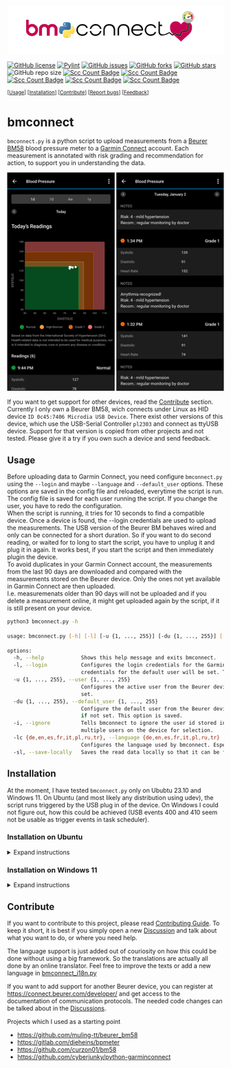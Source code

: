 <picture>
  <source media="(prefers-color-scheme: dark)" srcset="resources/bmconnect_banner_dark.png">
  <img alt="bm+connect" src="resources/bmconnect_banner.png">
</picture>

[![GitHub license](https://img.shields.io/github/license/beep-projects/bmconnect)](https://github.com/beep-projects/bmconnect/blob/main/LICENSE) [![Pylint](https://github.com/beep-projects/bmconnect/actions/workflows/pylint.yml/badge.svg)](https://github.com/beep-projects/bmconnect/actions/workflows/pylint.yml) [![GitHub issues](https://img.shields.io/github/issues/beep-projects/bmconnect)](https://github.com/beep-projects/bmconnect/issues) [![GitHub forks](https://img.shields.io/github/forks/beep-projects/bmconnect)](https://github.com/beep-projects/bmconnect/network) [![GitHub stars](https://img.shields.io/github/stars/beep-projects/bmconnect)](https://github.com/beep-projects/bmconnect/stargazers) ![GitHub repo size](https://img.shields.io/github/repo-size/beep-projects/bmconnect) [![Scc Count Badge](https://sloc.xyz/github/beep-projects/bmconnect/?category=code)](https://github.com/beep-projects/bmconnect/) [![Scc Count Badge](https://sloc.xyz/github/beep-projects/bmconnect/?category=blanks)](https://github.com/beep-projects/bmconnect/) [![Scc Count Badge](https://sloc.xyz/github/beep-projects/bmconnect/?category=lines)](https://github.com/beep-projects/bmconnect/) [![Scc Count Badge](https://sloc.xyz/github/beep-projects/bmconnect/?category=comments)](https://github.com/beep-projects/bmconnect/) [![Scc Count Badge](https://sloc.xyz/github/beep-projects/bmconnect/?category=cocomo)](https://github.com/beep-projects/bmconnect/)

  <sup>\[[Usage](#usage)\] \[[Installation](#installation)\] \[[Contribute](#contribute)\] \[[Report bugs](https://github.com/beep-projects/bmconnect/issues)\] \[[Feedback](https://github.com/beep-projects/bmconnect/discussions)\]</sup>  

# bmconnect
`bmconnect.py` is a python script to upload measurements from a [Beurer BM58](https://www.beurer.com/uk/p/65516/#overview--anchor) blood pressure meter to a [Garmin Connect](https://connect.garmin.com) account. Each measurement is annotated with risk grading  and recommendation for action, to support you in understanding the data.  

<img src="resources/connect_app_overview.png" alt="Blood pressure daily overview" style="width:250px;"/> <img src="resources/connect_app_notes.png" alt="Notes added to the measurements" style="width:250px"/>  

If you want to get support for other devices, read the [Contribute](#Contribute) section.  
Currently I only own a Beurer BM58, wich connects under Linux as HID device `ID 0c45:7406 Microdia USB Device`.
There exist other versions of this device, which use the USB-Serial Controller `pl2303` and connect as ttyUSB device. Support for that version is copied from other projects and not tested. Please give it a try if you own such a device and send feedback.

## Usage

Before uploading data to Garmin Connect, you need configure `bmconnect.py` using the `--login` and maybe `--language` and `--default_user` options. These options are saved in the config file and reloaded, everytime the script is run.  
The config file is saved for each user running the script. If you change the user, you have to redo the configuration.  
When the script is running, it tries for 10 seconds to find a compatible device. Once a device is found, the --login credentials are used to upload the measurements. The USB version of the Beurer BM behaves wired and only can be connected for a short duration. So if you want to do second reading, or waited for to long to start the script, you have to unplug it and plug it in again. It works best, if you start the script and then immediately plugin the device.  
To avoid duplicates in your Garmin Connect account, the measurements from the last 90 days are downloaded and compared with the measurements stored on the Beurer device. Only the ones not yet available in Garmin Connect are then uploaded.  
I.e. measuremenats older than 90 days will not be uploaded and if you delete a measurement online, it might get uploaded again by the script, if it is still present on your device. 
```bash
python3 bmconnect.py -h

usage: bmconnect.py [-h] [-l] [-u {1, ..., 255}] [-du {1, ..., 255}] [-i] [-lc {de,en,es,fr,it,pl,ru,tr}]

options:
  -h, --help            Shows this help message and exits bmconnect.
  -l, --login           Configures the login credentials for the Garmin Connect account and tests them. Should be used together with the --user option, otherwise the
                        credentials for the default user will be set. This option is saved.
  -u {1, ..., 255}, --user {1, ..., 255}
                        Configures the active user from the Beurer device whose measurements shall be uploaded to Garmin Connect. Defaults to --default_user if not
                        set.
  -du {1, ..., 255}, --default_user {1, ..., 255}
                        Configure the default user from the Beurer device whose measurements shall be uploaded to Garmin Connect if --user is not given. Defaults to 1
                        if not set. This option is saved.
  -i, --ignore          Tells bmconnect to ignore the user id stored in the measurements. Needed for devices, that do not support user id in the readouts, but have
                        multiple users on the device for selection.
  -lc {de,en,es,fr,it,pl,ru,tr}, --language {de,en,es,fr,it,pl,ru,tr}
                        Configures the language used by bmconnect. Especially for measurement notes uploaded to Garmin Connect. This option is saved.
  -sl, --save-locally   Saves the read data locally so that it can be further processed with other tools. This option is saved.
```

## Installation
At the moment, I have tested `bmconnect.py` only on Ububtu 23.10 and Windows 11. On Ubuntu (and most likely any distribution using udev), the script runs triggered by the USB plug in of the device. On Windows I could not figure out, how this could be achieved (USB events 400 and 410 seem not be usable as trigger events in task scheduler).

### Installation on Ubuntu
<details>
<summary>Expand instructions</summary>

#### Install the script and its dependencies
```bash
git clone https://github.com/beep-projects/bmconnect/
cd bmconnect
```
Create virtual python environment and get the required modules
```bash
python3 -m venv venv
./venv/bin/pip3 install -r requirements.txt
```
#### Configure bmconnect
Note, the config will be saved for the user running `bmconnect.py`, so if you intend to install bmconnect to be automatically run as soon as a device is plugged in, you have to run the following command as `sudo`.
You need to configure `--login`, but you can also configure `--user` and `--language`.
```bash
./venv/bin/python3 bmconnect.py --login
```
#### Grant access to everyone
On Linux, only the root user can access the device. By adding this rule to udev, you allow access for all users. This step is not needed, if you continue to setup the automated upload on device plugin.
```bash
sudo cp 98-beurerBM58.rules /etc/udev/rules.d/
```
#### Test if everything works
Now you can test if everything works fine for you. Plug in your device and execute `bmconnect.py`. Remember, if you ran the previous configuration with `sudo`, you also have to make this call as `sudo`
```bash
./venv/bin/python3 bmconnect.py
```
#### Done or continue and patch bmconnect.service 
If the test was successful, you ar done, or you can continue to install it to run everytime you plug in the USB device.  
For the autostart, you have to patch the provided `bmconnect.service` file, to use your current installation. If you want to use options like ```--ignore``` you have to add it to the command in the service file.
```bash
# edit this line: 
# ExecStart=[path to python venv]/bin/python3 [path to script]/bmconnect.py
# by hand, or via
sed -i "s|^ExecStart=.*|ExecStart="$(pwd)"\/venv\/bin/python3 "$(pwd)"\/bmconnect.py|" bmconnect.service
```
#### Install bmconnect.service to systemd
Now you need to install the `bmconnect.service` for systemd. You only need to copy it, but not enable it via `systemctl`, because this service should not run on startup.
```bash
sudo cp bmconnect.service /etc/systemd/system
sudo systemctl daemon-reload
```
#### Install udev rule to call the service
Finally, you need to tell udev to start the service, whenever a Beurer device is plugged in
```bash
sudo cp 99-beurerBM58.rules /etc/udev/rules.d/
```
#### Done
udev should load the rules file automatically, so you can simply plugin your Beurer device and check if there is new data in your Garmin Connect account.

#### Debugging
debugging udev and services is tricky, so I advice you to first run the script in your python environment as described above. If everything looks good on that level, you can continue to install the .rules and .service files and watch the syslog, while you plugin your device.
```bash
tail -f /var/log/syslog
```
</details>

### Installation on Windows 11
<details>
<summary>Expand instructions</summary>

#### Install Python
There are different ways to install Python on Windows. The following instructions are based on this [guide](https://learn.microsoft.com/en-us/windows/python/scripting) which installes Python from the [Microsoft App Store](https://apps.microsoft.com/search?query=python). This ensures that you have the path variable set correctly.

#### Get bmconnect code
You can install [Git](https://git-scm.com/download/win) and clone the repo or download the [zipped repo](https://github.com/beep-projects/bmconnect/archive/refs/heads/main.zip) and extract it. For the following it is assumed, that the bmconnect code is saved in **C:\git\bmconnect**

#### Install dependencies
Open the PowerShell and run
```powershell
cd C:\git\bmconnect\
python3 -m venv venv
.\venv\Scripts\pip3.exe install -r requirements.txt
```
#### Add libusb to $env:path
On my installation the script was complaining about a missing backend for usb.core. That was because libusb was not available in the path variable.
Adjust the following to match your installation:
```powershell
$env:path += ';C:\git\bmconnect\venv\Lib\site-packages\libusb\_platform\_windows\x64'
[Environment]::SetEnvironmentVariable("path", $env:path, "User")
```
#### Configure bmconnect
You need to configure `--login`, but you can also configure `--user` and `--language`.
```bash
C:\git\bmconnect\venv\Scripts\python.exe bmconnect.py --login
```
#### Done
You can now create a shortcut to run the script from your desktop
```Target: C:\git\bmconnect\venv\Scripts\python.exe .\bmconnect.py```
```Start in: C:\git\bmconnect\```

</details>

## Contribute
If you want to contribute to this project, please read [Contributing Guide](docs/CONTRIBUTING.md). To keep it short, it is best if you simply open a new [Discussion](https://github.com/beep-projects/bmconnect/discussions) and talk about what you want to do, or where you need help.

The language support is just added out of couriosity on how this could be done without using a big framework. So the translations are actually all done by an online translator. Feel free to improve the texts or add a new language in [bmconnect_i18n.py](bmconnect_i18n.py)

If you want to add support for another Beurer device, you can register at https://connect.beurer.com/developer/ and get access to the documentation of communication protocols. The needed code changes can be talked about in the [Discussions](https://github.com/beep-projects/bmconnect/discussions).

Projects which I used as a starting point
- https://github.com/muling-tt/beurer_bm58
- https://gitlab.com/dieheins/bpmeter
- https://github.com/curzon01/bm58
- https://github.com/cyberjunky/python-garminconnect
